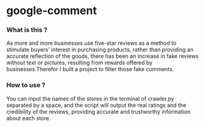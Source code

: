 # google-comment
### What is this ?
As more and more businesses use five-star reviews as a method to stimulate buyers' interest in purchasing products, rather than providing an accurate reflection of the goods, there has been an increase in fake reviews without text or pictures, resulting from rewards offered by businesses.Therefor I built a project to filter those fake comments.
### How to use ?
You can input the names of the stores in the terminal of crawler.py separated by a space, and the script will output the real ratings and the credibility of the reviews, providing accurate and trustworthy information about each store.
